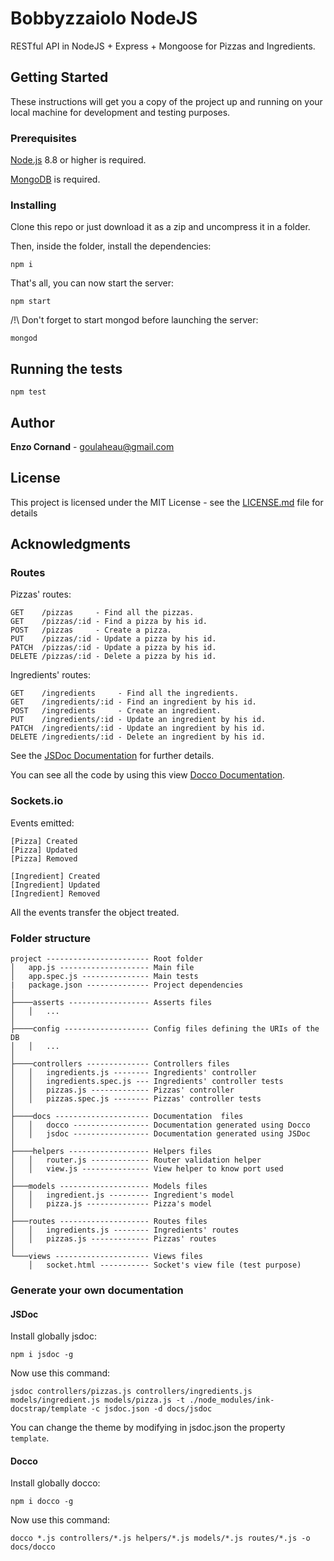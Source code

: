 # Bobbyzzaiolo NodeJS

RESTful API in NodeJS + Express + Mongoose for Pizzas and Ingredients.

## Getting Started

These instructions will get you a copy of the project up and running on your local machine for development and testing purposes.

### Prerequisites

[Node.js](https://nodejs.org/en/download/) 8.8 or higher is required.

[MongoDB](https://www.mongodb.com/download) is required.

### Installing

Clone this repo or just download it as a zip and uncompress it in a folder.

Then, inside the folder, install the dependencies:

```
npm i
```

That's all, you can now start the server:

```
npm start
```

/!\ Don't forget to start mongod before launching the server:

```
mongod
```

## Running the tests

```
npm test
```

## Author

**Enzo Cornand** - goulaheau@gmail.com

## License

This project is licensed under the MIT License - see the [LICENSE.md](LICENSE.md) file for details

## Acknowledgments

### Routes

Pizzas' routes:
```
GET    /pizzas     - Find all the pizzas.
GET    /pizzas/:id - Find a pizza by his id.
POST   /pizzas     - Create a pizza.
PUT    /pizzas/:id - Update a pizza by his id.
PATCH  /pizzas/:id - Update a pizza by his id.
DELETE /pizzas/:id - Delete a pizza by his id.
```

Ingredients' routes:
```
GET    /ingredients     - Find all the ingredients.
GET    /ingredients/:id - Find an ingredient by his id.
POST   /ingredients     - Create an ingredient.
PUT    /ingredients/:id - Update an ingredient by his id.
PATCH  /ingredients/:id - Update an ingredient by his id.
DELETE /ingredients/:id - Delete an ingredient by his id.
```

See the [JSDoc Documentation](docs/jsdoc/index.html) for further details.

You can see all the code by using this view [Docco Documentation](docs/docco/app.html).

### Sockets.io

Events emitted:

```
[Pizza] Created 
[Pizza] Updated 
[Pizza] Removed 

[Ingredient] Created 
[Ingredient] Updated 
[Ingredient] Removed 
```

All the events transfer the object treated.

### Folder structure

```
project ----------------------- Root folder
│   app.js -------------------- Main file
│   app.spec.js --------------- Main tests
|   package.json -------------- Project dependencies 
│
├────asserts ------------------ Asserts files
│   │   ...
│
├────config ------------------- Config files defining the URIs of the DB
│   │   ...
│
├────controllers -------------- Controllers files
│   │   ingredients.js -------- Ingredients' controller
│   │   ingredients.spec.js --- Ingredients' controller tests
│   │   pizzas.js ------------- Pizzas' controller
│   │   pizzas.spec.js -------- Pizzas' controller tests
│
├────docs --------------------- Documentation  files
│   │   docco ----------------- Documentation generated using Docco
│   │   jsdoc ----------------- Documentation generated using JSDoc
│ 
├────helpers ------------------ Helpers files
│   │   router.js ------------- Router validation helper
│   │   view.js --------------- View helper to know port used
│
├───models -------------------- Models files
│   │   ingredient.js --------- Ingredient's model
│   │   pizza.js -------------- Pizza's model
│
├───routes -------------------- Routes files
│   │   ingredients.js -------- Ingredients' routes
│   │   pizzas.js ------------- Pizzas' routes
│
└───views --------------------- Views files
    │   socket.html ----------- Socket's view file (test purpose)
```

### Generate your own documentation

#### JSDoc

Install globally jsdoc:

```
npm i jsdoc -g
```

Now use this command:

```
jsdoc controllers/pizzas.js controllers/ingredients.js models/ingredient.js models/pizza.js -t ./node_modules/ink-docstrap/template -c jsdoc.json -d docs/jsdoc

```

You can change the theme by modifying in jsdoc.json the property ``` template ```.

#### Docco

Install globally docco:

```
npm i docco -g
```

Now use this command:

```
docco *.js controllers/*.js helpers/*.js models/*.js routes/*.js -o docs/docco
```


